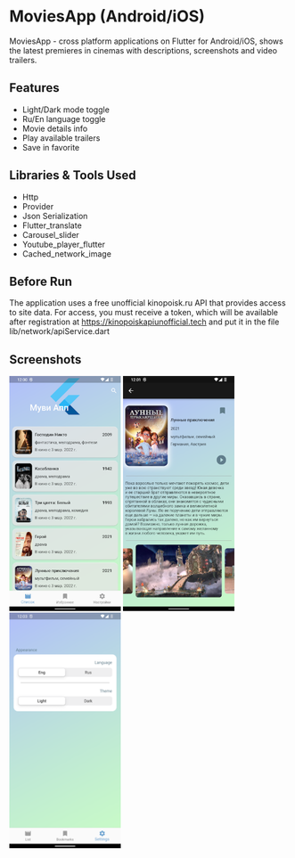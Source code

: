 
# MoviesApp (Android/iOS)

MoviesApp - cross platform applications on Flutter for Android/iOS, shows the latest premieres in cinemas with descriptions, screenshots and video trailers. 


## Features

- Light/Dark mode toggle
- Ru/En language toggle
- Movie details info
- Play available trailers
- Save in favorite

## Libraries & Tools Used

- Http
- Provider
- Json Serialization
- Flutter_translate
- Carousel_slider
- Youtube_player_flutter
- Cached_network_image


## Before Run

The application uses a free unofficial kinopoisk.ru API that provides access to site data. For access, you must receive a token, which will be available after registration at https://kinopoiskapiunofficial.tech and put it in the file lib/network/apiService.dart


## Screenshots

<p float="left">
  <img src="assets/images/shot1.png" width="200" />
  <img src="assets/images/shot2.png" width="200" /> 
  <img src="assets/images/shot3.png" width="200" />
</p>

